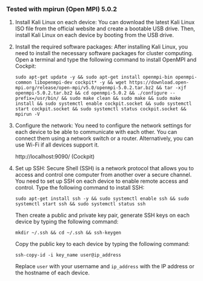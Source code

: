### Tested with mpirun (Open MPI) 5.0.2

1. Install Kali Linux on each device: You can download the latest Kali Linux ISO file from the official website and create a bootable USB drive. Then, install Kali Linux on each device by booting from the USB drive.

2. Install the required software packages: After installing Kali Linux, you need to install the necessary software packages for cluster computing. Open a terminal and type the following command to install OpenMPI and Cockpit:

   ```
   sudo apt-get update -y && sudo apt-get install openmpi-bin openmpi-common libopenmpi-dev cockpit* -y && wget https://download.open-mpi.org/release/open-mpi/v5.0/openmpi-5.0.2.tar.bz2 && tar -xjf openmpi-5.0.2.tar.bz2 && cd openmpi-5.0.2 && ./configure --prefix=/usr/bin/ && sudo make clean && sudo make && sudo make install && sudo systemctl enable cockpit.socket && sudo systemctl start cockpit.socket && sudo systemctl status cockpit.socket && mpirun -V 
   ```

3. Configure the network: You need to configure the network settings for each device to be able to communicate with each other. You can connect them using a network switch or a router. Alternatively, you can use Wi-Fi if all devices support it.

   http://localhost:9090/ (Cockpit)

4. Set up SSH: Secure Shell (SSH) is a network protocol that allows you to access and control one computer from another over a secure channel. You need to set up SSH on each device to enable remote access and control. Type the following command to install SSH:

   ```
   sudo apt-get install ssh -y && sudo systemctl enable ssh && sudo systemctl start ssh && sudo systemctl status ssh
   ```

   Then create a public and private key pair, generate SSH keys on each device by typing the following command:

   ```
   mkdir ~/.ssh && cd ~/.ssh && ssh-keygen
   ```

   Copy the public key to each device by typing the following command:

   ```
   ssh-copy-id -i key_name user@ip_address
   ```

   Replace `user` with your username and `ip_address` with the IP address or the hostname of each device.
